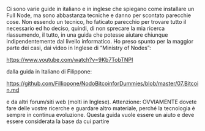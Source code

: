 Ci sono varie guide in italiano e in inglese che spiegano come installare un Full Node, ma sono abbastanza tecniche e danno per scontato parecchie cose. 
Non essendo un tecnico, ho faticato parecchio per trovare tutto il necessario ed ho deciso, quindi, di non sprecare la mia ricerca riassumendo, il tutto, in una guida che potesse 
aiutare chiunque indipendentemente dal livello informatico.
Ho preso spunto per la maggior parte dei casi, dai video in Inglese di “Ministry of Nodes”:

https://www.youtube.com/watch?v=9Kb7TobTNPI

dalla guida in Italiano di Filippone:

https://github.com/Fillippone/NodoBitcoinforDummies/blob/master/07.Bitcoin.md 

e da altri forum/siti web (molti in Inglese). 
Attenzione: OVVIAMENTE dovete fare delle vostre ricerche e guardare altro materiale, perché la tecnologia è sempre in continua evoluzione. 
Questa guida vuole essere un aiuto e deve essere considerata la base da cui partire

